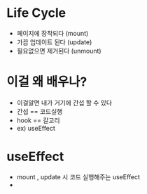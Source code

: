# Life Cycle

- 페이지에 장착되다 (mount)
- 가끔 업데이트 된다 (update)
- 필요없으면 제거된다 (unmount)


# 이걸 왜 배우나?

- 이걸알면 내가 거기에 간섭 할 수 있다
- 간섭 == 코드실행
- hook == 갈고리
- ex) useEffect

# useEffect

- mount , update 시 코드 실행해주는 useEffect
- 